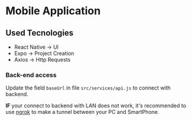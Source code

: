 # Mobile Application

## Used Tecnologies

* React Native -> UI
* Expo -> Project Creation
* Axios -> Http Requests

### Back-end access

Update the field `baseUrl` in file `src/services/api.js` to connect with backend.

**IF** your connect to backend with LAN does not work, it's recommended to use [ngrok](https://ngrok.com/) to make a tunnel between your PC and SmartPhone.
